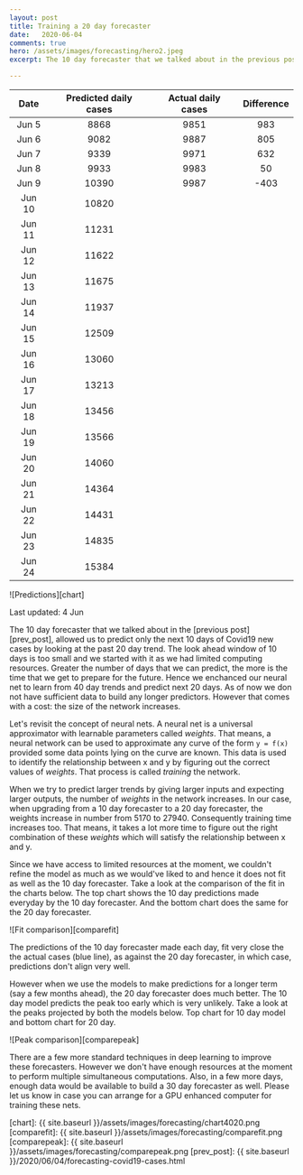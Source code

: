```yaml
---
layout: post
title: Training a 20 day forecaster
date:   2020-06-04
comments: true
hero: /assets/images/forecasting/hero2.jpeg
excerpt: The 10 day forecaster that we talked about in the previous post, allows us to predict only the next 10 days of Covid19 new cases by looking at the past 20 day trend. Greater the number of days that we can predict, the more is the time that we get to prepare for the future. Hence we enhanced our neural net to learn from 40 day trends and predict next 20 days.

---
```


| Date | Predicted daily cases | Actual daily cases | Difference |
|:---:|:---:|:---:|:---:|
| Jun 5  | 8868  | 9851 | 983 |
| Jun 6  | 9082  | 9887 | 805 |
| Jun 7  | 9339  | 9971 | 632 |
| Jun 8  | 9933  | 9983 | 50 |
| Jun 9  | 10390  | 9987 | -403 |
| Jun 10 | 10820  |  |  |
| Jun 11 | 11231 |  |  |
| Jun 12 | 11622 |  |  |
| Jun 13 | 11675  |  |  |
| Jun 14 | 11937  |  |  |
| Jun 15 | 12509  |  |  |
| Jun 16 | 13060  |  |  |
| Jun 17 | 13213  |  |  |
| Jun 18 | 13456  |  |  |
| Jun 19 | 13566  |  |  |
| Jun 20 | 14060  |  |  |
| Jun 21 | 14364 |  |  |
| Jun 22 | 14431 |  |  |
| Jun 23 | 14835  |  |  |
| Jun 24 | 15384  |  |  |

![Predictions][chart]

Last updated: 4 Jun

The 10 day forecaster that we talked about in the [previous post][prev_post], allowed us to predict only the next 10 days of Covid19 new cases by looking at the past 20 day trend. The look ahead window of 10 days is too small and we started with it as we had limited computing resources. Greater the number of days that we can predict, the more is the time that we get to prepare for the future. Hence we enchanced our neural net to learn from 40 day trends and predict next 20 days. As of now we don not have sufficient data to build any longer predictors. However that comes with a cost: the size of the network increases.

Let's revisit the concept of neural nets. A neural net is a universal approximator with learnable parameters called _weights_. That means, a neural network can be used to approximate any curve of the form `y = f(x)` provided some data points lying on the curve are known. This data is used to identify the relationship between x and y by figuring out the correct values of _weights_. That process is called _training_ the network.

When we try to predict larger trends by giving larger inputs and expecting larger outputs, the number of _weights_ in the network increases. In our case, when upgrading from a 10 day forecaster to a 20 day forecaster, the weights increase in number from 5170 to 27940. Consequently training time increases too. That means, it takes a lot more time to figure out the right combination of these _weights_ which will satisfy the relationship between x and y. 

Since we have access to limited resources at the moment, we couldn't refine the model as much as we would've liked to and hence it does not fit as well as the 10 day forecaster. Take a look at the comparison of the fit in the charts below. The top chart shows the 10 day predictions made everyday by the 10 day forecaster. And the bottom chart does the same for the 20 day forecaster.

![Fit comparison][comparefit]

The predictions of the 10 day forecaster made each day, fit very close the the actual cases (blue line), as against the 20 day forecaster, in which case, predictions don't align very well. 

However when we use the models to make predictions for a longer term (say a few months ahead), the 20 day forecaster does much better. The 10 day model predicts the peak too early which is very unlikely. Take a look at the peaks projected by both the models below. Top chart for 10 day model and bottom chart for 20 day.

![Peak comparison][comparepeak]

There are a few more standard techniques in deep learning to improve these forecasters. However we don't have enough resources at the moment to perform multiple simultaneous computations. Also, in a few more days, enough data would be available to build a 30 day forecaster as well. Please let us know in case you can arrange for a GPU enhanced computer for training these nets.

[chart]: {{ site.baseurl }}/assets/images/forecasting/chart4020.png
[comparefit]: {{ site.baseurl }}/assets/images/forecasting/comparefit.png
[comparepeak]: {{ site.baseurl }}/assets/images/forecasting/comparepeak.png
[prev_post]: {{ site.baseurl }}/2020/06/04/forecasting-covid19-cases.html
